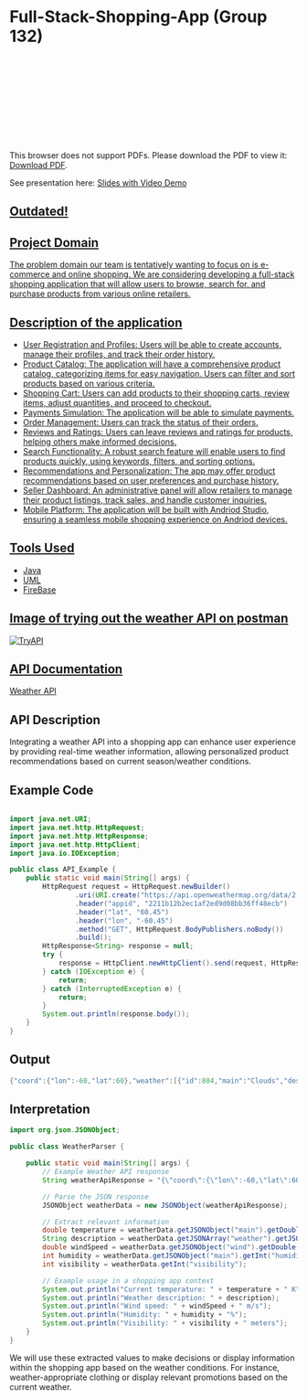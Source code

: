 # Full-Stack-Shopping-App (Group 132)

<object data="https://mahechen.com/207.pdf" type="application/pdf" width="700px" height="700px">
    <embed src="https://mahechen.com/207.pdf">
        <p>This browser does not support PDFs. Please download the PDF to view it: <a href="https://mahechen.com/207.pdf">Download PDF</a>.</p>
    </embed>
</object>

<p>See presentation here: <a href="https://utoronto-my.sharepoint.com/:p:/g/personal/mahe_chen_mail_utoronto_ca/EYzCv06bSaxGitWeMAqm7NQB2a7h0a8SnXsb2T0QtJWiaA?e=jdh9bL">Slides with Video Demo</p>
    
## Outdated!
    
## Project Domain
The problem domain our team is tentatively wanting to focus on is e-commerce and online shopping. We are considering developing a full-stack shopping application that will allow users to browse, search for, and purchase products from various online retailers.
## Description of the application
- User Registration and Profiles: Users will be able to create accounts, manage their profiles, and track their order history.
- Product Catalog: The application will have a comprehensive product catalog, categorizing items for easy navigation. Users can filter and sort products based on various criteria.
- Shopping Cart: Users can add products to their shopping carts, review items, adjust quantities, and proceed to checkout.
- Payments Simulation: The application will be able to simulate payments.
- Order Management: Users can track the status of their orders.
- Reviews and Ratings: Users can leave reviews and ratings for products, helping others make informed decisions.
- Search Functionality: A robust search feature will enable users to find products quickly, using keywords, filters, and sorting options.
- Recommendations and Personalization: The app may offer product recommendations based on user preferences and purchase history.
- Seller Dashboard: An administrative panel will allow retailers to manage their product listings, track sales, and handle customer inquiries.
- Mobile Platform: The application will be built with Andriod Studio, ensuring a seamless mobile shopping experience on Andriod devices.
## Tools Used
- Java
- UML
- FireBase

## Image of trying out the weather API on postman
![TryAPI](https://github.com/lmposter/Full-Stack-Shopping-App/assets/144400489/0eceb9f2-0a01-4bbc-aed8-e4bfa8c2909b)
## API Documentation
[Weather API](https://openweathermap.org/api)
## API Description
Integrating a weather API into a shopping app can enhance user experience by providing real-time weather information, allowing personalized product recommendations based on current season/weather conditions.
## Example Code
```java

import java.net.URI;
import java.net.http.HttpRequest;
import java.net.http.HttpResponse;
import java.net.http.HttpClient;
import java.io.IOException;

public class API_Example {
    public static void main(String[] args) {
        HttpRequest request = HttpRequest.newBuilder()
                .uri(URI.create("https://api.openweathermap.org/data/2.5/weather?lat=60&lon=-60&appid=2211b12b2ec1af2ed9d08bb36ff48ecb"))
                .header("appid", "2211b12b2ec1af2ed9d08bb36ff48ecb")
                .header("lat", "60.45")
                .header("lon", "-60.45")
                .method("GET", HttpRequest.BodyPublishers.noBody())
                .build();
        HttpResponse<String> response = null;
        try {
            response = HttpClient.newHttpClient().send(request, HttpResponse.BodyHandlers.ofString());
        } catch (IOException e) {
            return;
        } catch (InterruptedException e) {
            return;
        }
        System.out.println(response.body());
    }
}
```
## Output
```java
{"coord":{"lon":-60,"lat":60},"weather":[{"id":804,"main":"Clouds","description":"overcast clouds","icon":"04d"}],"base":"stations","main":{"temp":277.02,"feels_like":277.02,"temp_min":277.02,"temp_max":277.02,"pressure":1020,"humidity":75,"sea_level":1020,"grnd_level":1020},"visibility":10000,"wind":{"speed":0.72,"deg":85,"gust":0.91},"clouds":{"all":100},"dt":1696015048,"sys":{"sunrise":1695981601,"sunset":1696023642},"timezone":-14400,"id":0,"name":"","cod":200}
```
## Interpretation
```java
import org.json.JSONObject;

public class WeatherParser {

    public static void main(String[] args) {
        // Example Weather API response
        String weatherApiResponse = "{\"coord\":{\"lon\":-60,\"lat\":60},\"weather\":[{\"id\":804,\"main\":\"Clouds\",\"description\":\"overcast clouds\",\"icon\":\"04d\"}],\"base\":\"stations\",\"main\":{\"temp\":277.02,\"feels_like\":277.02,\"temp_min\":277.02,\"temp_max\":277.02,\"pressure\":1020,\"humidity\":75,\"sea_level\":1020,\"grnd_level\":1020},\"visibility\":10000,\"wind\":{\"speed\":0.72,\"deg\":85,\"gust\":0.91},\"clouds\":{\"all\":100},\"dt\":1696015048,\"sys\":{\"sunrise\":1695981601,\"sunset\":1696023642},\"timezone\":-14400,\"id\":0,\"name\":\"\",\"cod\":200}";

        // Parse the JSON response
        JSONObject weatherData = new JSONObject(weatherApiResponse);

        // Extract relevant information
        double temperature = weatherData.getJSONObject("main").getDouble("temp");
        String description = weatherData.getJSONArray("weather").getJSONObject(0).getString("description");
        double windSpeed = weatherData.getJSONObject("wind").getDouble("speed");
        int humidity = weatherData.getJSONObject("main").getInt("humidity");
        int visibility = weatherData.getInt("visibility");

        // Example usage in a shopping app context
        System.out.println("Current temperature: " + temperature + " K");
        System.out.println("Weather description: " + description);
        System.out.println("Wind speed: " + windSpeed + " m/s");
        System.out.println("Humidity: " + humidity + "%");
        System.out.println("Visibility: " + visibility + " meters");
    }
}
```
We will use these extracted values to make decisions or display information within the shopping app based on the weather conditions. For instance, weather-appropriate clothing or display relevant promotions based on the current weather.
